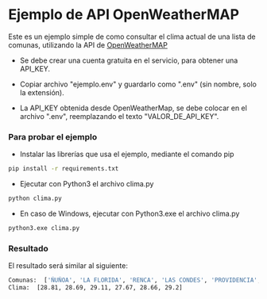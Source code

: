 # Ejemplo de API OpenWeatherMAP

Este es un ejemplo simple de como consultar el clima actual de una lista de comunas, 
utilizando la API de <a href="https://openweathermap.org/current">OpenWeatherMAP</a>

- Se debe crear una cuenta gratuita en el servicio, para obtener una API_KEY.

- Copiar archivo "ejemplo.env" y guardarlo como ".env" (sin nombre, solo la extensión).

- La API_KEY obtenida desde OpenWeatherMap, se debe colocar en el archivo ".env", reemplazando el texto "VALOR_DE_API_KEY".

### Para probar el ejemplo

- Instalar las librerías que usa el ejemplo, mediante el comando pip
```bash
pip install -r requirements.txt
```

- Ejecutar con Python3 el archivo clima.py
```bash
python clima.py
```

- En caso de Windows, ejecutar con Python3.exe el archivo clima.py
```bash
python3.exe clima.py
```

### Resultado

El resultado será similar al siguiente:
```bash
Comunas:  ['ÑUÑOA', 'LA FLORIDA', 'RENCA', 'LAS CONDES', 'PROVIDENCIA', 'HUECHURABA']
Clima:  [28.81, 28.69, 29.11, 27.67, 28.66, 29.2]
```
